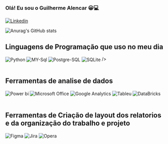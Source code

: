 ### Olá! Eu sou o Guilherme Alencar 😀💻

[![Linkedin](https://img.shields.io/badge/LinkedIn-0077B5?style=for-the-badge&logo=linkedin&logoColor=white)](https://www.linkedin.com/in/guilherme-alencar-327413213/)

![Anurag's GitHub stats](https://github-readme-stats.vercel.app/api?username=Guilh3rmealencar&show_icons=true&theme=radical)

## Linguagens de Programação que uso no meu dia

<div style="display: inline_block">
  <img align="center" alt="Python" src="https://img.shields.io/badge/Python-14354C?style=for-the-badge&logo=python&logoColor=white"/>
  <img align="center" alt="MY-Sql" src="https://img.shields.io/badge/MySQL-00000F?style=for-the-badge&logo=mysql&logoColor=white"/>
  <img align="center" alt="Postgre-SQL" src="https://img.shields.io/badge/PostgreSQL-316192?style=for-the-badge&logo=postgresql&logoColor=white"/>
  <img align="center" alt="SQLite" src="https://img.shields.io/badge/SQLite-07405E?style=for-the-badge&logo=sqlite&logoColor=white"/> />
</div><br/>

## Ferramentas de analise de dados
<div style="display": inline_block">
  <img align="center" alt="Power bi" src="https://img.shields.io/badge/PowerBI-F2C811?style=for-the-badge&logo=Power%20BI&logoColor=white"/>
  <img align="center" alt="Microsoft Office" src="https://img.shields.io/badge/Microsoft_Office-D83B01?style=for-the-badge&logo=microsoft-office&logoColor=white"/>
  <img align="center" alt="Google Analytics" src="https://img.shields.io/badge/Google%20Analytics-E37400?style=for-the-badge&logo=google%20analytics&logoColor=white"/>
  <img align="center" alt="Tableu" src="https://img.shields.io/badge/Tableau-E97627?style=for-the-badge&logo=Tableau&logoColor=white"/>
  <img align="center" alt="DataBricks" src="https://img.shields.io/badge/Databricks-FF3621?style=for-the-badge&logo=Databricks&logoColor=white"/>
</div><br/>

## Ferramentas de Criação de layout dos relatorios e da organização do trabalho e projeto
<div style="display": inline_block">
  <img align="center" alt="Figma" src="https://img.shields.io/badge/Figma-F24E1E?style=for-the-badge&logo=figma&logoColor=white"/>
  <img align="center" alt="Jira" src="https://img.shields.io/badge/Jira-0052CC?style=for-the-badge&logo=Jira&logoColor=white"/>
  <img align="center" alt="Opera" src="https://img.shields.io/badge/Opera-FF1B2D?style=for-the-badge&logo=Opera&logoColor=white"/>
</div><br/>

